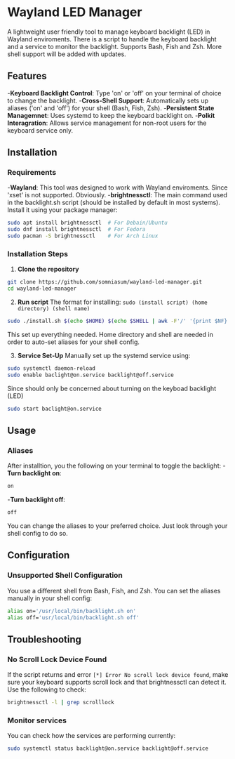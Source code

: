 # Wayland LED Manager

A lightweight user friendly tool to manage keyboard backlight (LED) in Wayland enviroments. There is a script to handle the keyboard backlight and a service to monitor the backlight. Supports Bash, Fish and Zsh. More shell support will be added with updates. 

## **Features**

-**Keyboard Backlight Control**: Type 'on' or 'off' on your terminal of choice to change the backlight. 
-**Cross-Shell Support**: Automatically sets up aliases ('on' and 'off') for your shell (Bash, Fish, Zsh).
-**Persistent State Managemnet**: Uses systemd to keep the keyboard backlight on.
-**Polkit Interagration**: Allows service management for non-root users for the keyboard service only.

## **Installation**
### **Requirements**
-**Wayland**: This tool was designed to work with Wayland enviroments. Since 'xset' is not supported. Obviously.
-**brightnessctl**: The main command used in the backlight.sh script (should be installed by default in most systems). Install it using your package manager: 
```bash
sudo apt install brightnessctl  # For Debain/Ubuntu
sudo dnf install brightnessctl  # For Fedora
sudo pacman -S brightnessctl    # For Arch Linux
```

### **Installation Steps**
1. **Clone the repository**
```bash 
git clone https://github.com/somniasum/wayland-led-manager.git
cd wayland-led-manager 
```
2. **Run script**
The format for installing:
```sudo (install script) (home directory) (shell name)```
```bash 
sudo ./install.sh $(echo $HOME) $(echo $SHELL | awk -F'/' '{print $NF}')
```
This set up everything needed. Home directory and shell are needed in order to auto-set aliases for your shell config. 

3. **Service Set-Up**
Manually set up the systemd service using:
```bash
sudo systemctl daemon-reload
sudo enable baclight@on.service backlight@off.service
```
Since should only be concerned about turning on the keyboad backlight (LED)
```bash
sudo start baclight@on.service 
```

## **Usage**
### **Aliases**
After installtion, you the following on your terminal to toggle the backlight:
-**Turn backlight on**:
```bash
on
```
-**Turn backlight off**:
```bash
off
```
You can change the aliases to your preferred choice. Just look through your shell config to do so.

## **Configuration**
### **Unsupported Shell Configuration**
You use a different shell from Bash, Fish, and Zsh. You can set the aliases manually in your shell config: 
```bash
alias on='/usr/local/bin/backlight.sh on'
alias off='usr/local/bin/backlight.sh off'
```

## **Troubleshooting**
### **No Scroll Lock Device Found**
If the script returns and error ```[*] Error No scroll lock device found```, make sure your keyboard supports scroll lock and that brightnessctl can detect it. Use the following to check:
```bash
brightnessctl -l | grep scrolllock
```
### **Monitor services**
You can check how the services are performing currently:
```bash
sudo systemctl status backlight@on.service backlight@off.service
```
